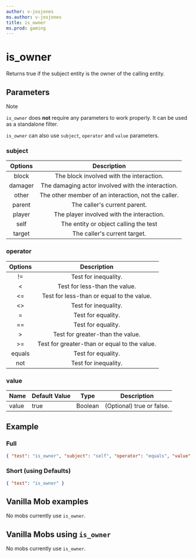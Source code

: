 ```yaml
---
author: v-josjones
ms.author: v-josjones
title: is_owner
ms.prod: gaming
---
```


# is_owner

Returns true if the subject entity is the owner of the calling entity.

## Parameters

> [!Note]
> `is_owner` does **not** require any parameters to work properly. It can be used as a standalone filter.

`is_owner` can also use `subject`, `operator` and `value` parameters.

### subject

| Options| Description |
|:-----------:|:-----------:|
| block| The block involved with the interaction. |
| damager| The damaging actor involved with the interaction. |
| other| The other member of an interaction, not the caller. |
| parent| The caller's current parent. |
| player| The player involved with the interaction. |
| self| The entity or object calling the test |
| target| The caller's current target. |

### operator

| Options| Description |
|:-----------:|:-----------:|
| !=| Test for inequality. |
| <| Test for less-than the value. |
| <=| Test for less-than or equal to the value. |
| <>| Test for inequality. |
| =| Test for equality. |
| ==| Test for equality. |
| >| Test for greater-than the value. |
| >=| Test for greater-than or equal to the value. |
| equals| Test for equality. |
| not| Test for inequality. |

### value

|Name |Default Value  |Type  |Description  |
|---------|---------|---------|---------|
|value |true |Boolean |(Optional) true or false. |

## Example

### Full

```json
{ "test": "is_owner", "subject": "self", "operator": "equals", "value": "true" }
```

### Short (using Defaults)

```json
{ "test": "is_owner" }
```

## Vanilla Mob examples

No mobs currently use `is_owner`.

## Vanilla Mobs using `is_owner`

No mobs currently use `is_owner`.